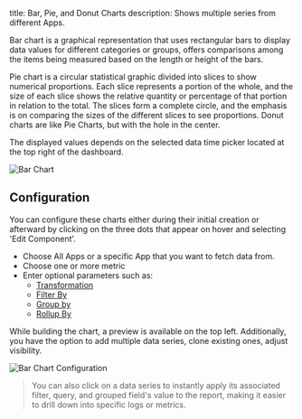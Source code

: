 title: Bar, Pie, and Donut Charts
description: Shows multiple series from different Apps.

Bar chart is a graphical representation that uses rectangular bars to display data values for different categories or groups, offers comparisons among the items being measured based on the length or height of the bars. 

Pie chart is a circular statistical graphic divided into slices to show numerical proportions. Each slice represents a portion of the whole, and the size of each slice shows the relative quantity or percentage of that portion in relation to the total. The slices form a complete circle, and the emphasis is on comparing the sizes of the different slices to see proportions. Donut charts are like Pie Charts, but with the hole in the center.

The displayed values depends on the selected data time picker located at the top right of the dashboard.

![Bar Chart](../images/dashboards/bar-chart.png)

## Configuration

You can configure these charts either during their initial creation or afterward by clicking on the three dots that appear on hover and selecting 'Edit Component'.

- Choose All Apps or a specific App that you want to fetch data from.
- Choose one or more metric
- Enter optional parameters such as:
  - [Transformation](https://sematext.com/docs/dashboards/chart-builder/#transformation)
  - [Filter By](https://sematext.com/docs/dashboards/chart-builder/#filter-by)
  - [Group by](https://sematext.com/docs/dashboards/chart-builder/#group-by)
  - [Rollup By](https://sematext.com/docs/dashboards/chart-builder/#rollup-by)
    
While building the chart, a preview is available on the top left. Additionally, you have the option to add multiple data series, clone existing ones, adjust visibility.

![Bar Chart Configuration](../images/dashboards/bar-chart-configuration.gif)

> You can also click on a data series to instantly apply its associated filter, query, and grouped field's value to the report, making it easier to drill down into specific logs or metrics.
